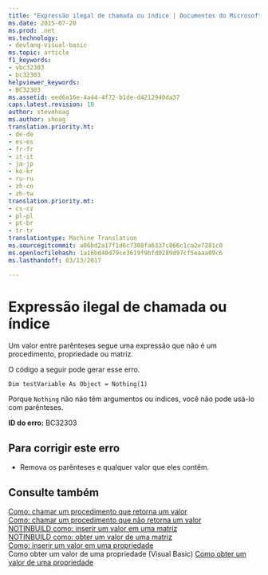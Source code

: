 ```yaml
---
title: "Expressão ilegal de chamada ou índice | Documentos do Microsoft"
ms.date: 2015-07-20
ms.prod: .net
ms.technology:
- devlang-visual-basic
ms.topic: article
f1_keywords:
- vbc32303
- bc32303
helpviewer_keywords:
- BC32303
ms.assetid: eed6a16e-4a44-4f72-b1de-d4212940da37
caps.latest.revision: 10
author: stevehoag
ms.author: shoag
translation.priority.ht:
- de-de
- es-es
- fr-fr
- it-it
- ja-jp
- ko-kr
- ru-ru
- zh-cn
- zh-tw
translation.priority.mt:
- cs-cz
- pl-pl
- pt-br
- tr-tr
translationtype: Machine Translation
ms.sourcegitcommit: a06bd2a17f1d6c7308fa6337c866c1ca2e7281c0
ms.openlocfilehash: 1a16bd40d79ce3619f9bfd0289d97cf5eaaa09c6
ms.lasthandoff: 03/13/2017

---
```

# <a name="illegal-call-expression-or-index-expression"></a>Expressão ilegal de chamada ou índice
Um valor entre parênteses segue uma expressão que não é um procedimento, propriedade ou matriz.  
  
 O código a seguir pode gerar esse erro.  
  
 `Dim testVariable As Object = Nothing(1)`  
  
 Porque `Nothing` não não têm argumentos ou índices, você não pode usá-lo com parênteses.  
  
 **ID do erro:** BC32303  
  
## <a name="to-correct-this-error"></a>Para corrigir este erro  
  
-   Remova os parênteses e qualquer valor que eles contêm.  
  
## <a name="see-also"></a>Consulte também  
 [Como: chamar um procedimento que retorna um valor](../../visual-basic/programming-guide/language-features/procedures/how-to-call-a-procedure-that-returns-a-value.md)   
 [Como: chamar um procedimento que não retorna um valor](../../visual-basic/programming-guide/language-features/procedures/how-to-call-a-procedure-that-does-not-return-a-value.md)   
 [NOTINBUILD como: inserir um valor em uma matriz](http://msdn.microsoft.com/en-us/6dddc79c-cf60-41c2-b572-8bfa49b4fe7e)   
 [NOTINBUILD como: obter um valor de uma matriz](http://msdn.microsoft.com/en-us/202a6468-8ccb-4864-bd8b-eab3b42d4288)   
 [Como: inserir um valor em uma propriedade](../../visual-basic/programming-guide/language-features/procedures/how-to-put-a-value-in-a-property.md)   
Como obter um valor de uma propriedade (Visual Basic) [Como obter um valor de uma propriedade](../../visual-basic/programming-guide/language-features/procedures/how-to-get-a-value-from-a-property.md)

